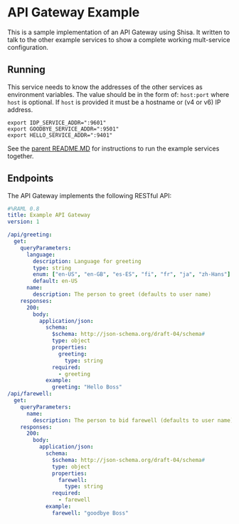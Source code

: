 # API Gateway Example

This is a sample implementation of an API Gateway using Shisa.  It
written to talk to the other example services to show a complete
working mult-service configuration.

## Running

This service needs to know the addresses of the other services as
environment variables.  The value should be in the form of: `host:port`
where `host` is optional.  If `host` is provided it must be a hostname
or (v4 or v6) IP address.

    export IDP_SERVICE_ADDR=":9601"
    export GOODBYE_SERVICE_ADDR=":9501"
    export HELLO_SERVICE_ADDR=":9401"

See the [parent README.MD](../README.md) for instructions to run
the example services together.

## Endpoints

The API Gateway implements the following RESTful API:

``` yaml
#%RAML 0.8
title: Example API Gateway
version: 1

/api/greeting:
  get:
    queryParameters:
      language:
        description: Language for greeting
        type: string
        enum: ["en-US", "en-GB", "es-ES", "fi", "fr", "ja", "zh-Hans"]
        default: en-US
      name:
        description: The person to greet (defaults to user name)
    responses:
      200:
        body:
          application/json:
            schema:
              $schema: http://json-schema.org/draft-04/schema#
              type: object
              properties:
                greeting:
                  type: string
              required:
                - greeting
            example:
              greeting: "Hello Boss"
/api/farewell:
  get:
    queryParameters:
      name:
        description: The person to bid farewell (defaults to user name)
    responses:
      200:
        body:
          application/json:
            schema:
              $schema: http://json-schema.org/draft-04/schema#
              type: object
              properties:
                farewell:
                  type: string
              required:
                - farewell
            example:
              farewell: "goodbye Boss"
```
